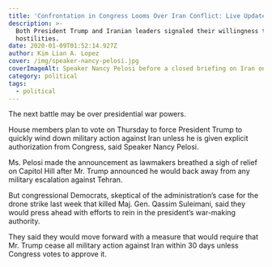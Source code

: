 ```yaml
---
title: 'Confrontation in Congress Looms Over Iran Conflict: Live Updates'
description: >-
  Both President Trump and Iranian leaders signaled their willingness to end
  hostilities.
date: 2020-01-09T01:52:14.927Z
author: Kim Lian A. Lopez
cover: /img/speaker-nancy-pelosi.jpg
coverImageAlt: Speaker Nancy Pelosi before a closed briefing on Iran on Wednesday.
category: political
tags:
  - political
---
```

The next battle may be over presidential war powers.



House members plan to vote on Thursday to force President Trump to quickly wind down military action against Iran unless he is given explicit authorization from Congress, said Speaker Nancy Pelosi.



Ms. Pelosi made the  announcement as lawmakers breathed a sigh of relief on Capitol Hill after Mr. Trump announced he would back away from any military escalation against Tehran.



But congressional Democrats, skeptical of the administration’s case for the drone strike last week that killed Maj. Gen. Qassim Suleimani, said they would press ahead with  efforts to rein in the president’s war-making authority.



They said they would move  forward with a measure that would require that Mr. Trump cease all military action against Iran within 30 days unless Congress votes to approve it.
